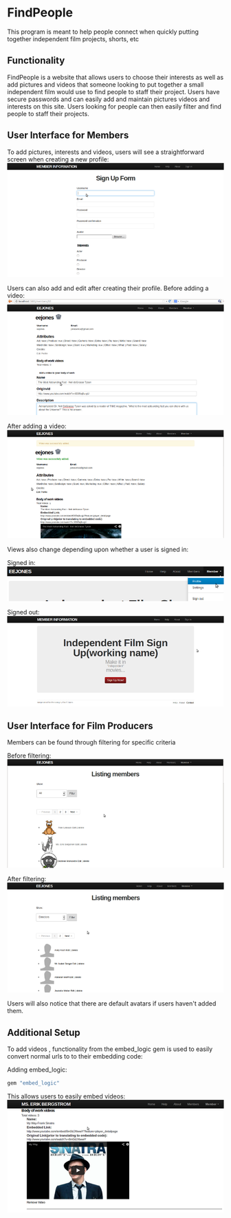 FindPeople
=========

This program is meant to help people connect when quickly putting together independent film projects, shorts, etc

Functionality
------------
FindPeople is a website that allows users to choose their interests as well as add pictures and videos that someone looking to put together a small independent film would use to find people to staff their project. Users have secure passwords and can easily add and maintain pictures videos and interests on this site. Users looking for people can then easily filter and find people to staff their projects.

User Interface for Members
------------

To add pictures, interests and videos, users will see a straightforward screen when creating a new profile:
![FindPeople signupform](/app/assets/images/signupform.png)

Users can also add and edit after creating their profile.
Before adding a video:
![FindPeople prevideoentry](/app/assets/images/prevideoentry.png)

After adding a video:
![FindPeople postvideoentry](/app/assets/images/postvideoentry.png)

Views also change depending upon whether a user is signed in:

Signed in:
![FindPeople signedindropdown](/app/assets/images/signedindropdown.png)

Signed out:
![FindPeople Notsignedin](/app/assets/images/Notsignedin.png)

User Interface for Film Producers
------------
Members can be found through filtering for specific criteria

Before filtering:
![FindPeople memberall](/app/assets/images/memberall.png)

After filtering:
![FindPeople memberfiltered](/app/assets/images/memberfiltered.png)

Users will also notice that there are default avatars if users haven't added them.


Additional Setup
------------
To add videos , functionality from the embed_logic gem is used to easily convert normal urls to to their embedding code:

Adding embed_logic:

```ruby
gem "embed_logic"
```

This allows users to easily embed videos:
![FindPeople withvideo](/app/assets/images/withvideo.png)
